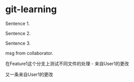 # git-learning
Sentence 1.

Sentence 2.

Sentence 3.

msg from collaborator.

在Feature1这个分支上测试不同文件的处理 - 来自User1的更改

又一条来自User1的更改
